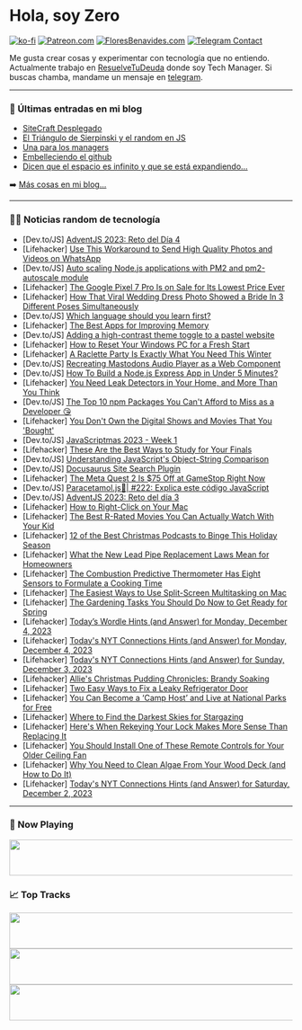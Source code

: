 # Hola, soy Zero

[![ko-fi](https://ko-fi.com/img/githubbutton_sm.svg)](https://ko-fi.com/J3J4N0LUK)
[![Patreon.com](https://img.shields.io/endpoint.svg?url=https%3A%2F%2Fshieldsio-patreon.vercel.app%2Fapi%3Fusername%3Dzerodragon%26type%3Dpatrons&style=for-the-badge)](https://patreon.com/zerodragon)
[![FloresBenavides.com](https://img.shields.io/website?down_message=oops&label=MiBlog&style=for-the-badge&up_message=online&url=https%3A%2F%2Ffloresbenavides.com)](https://floresbenavides.com)
[![Telegram Contact](https://img.shields.io/badge/escr%C3%ADbeme-ZeroDragon-%2326A5E4?style=for-the-badge&logo=telegram)](https://t.me/zerodragon)

Me gusta crear cosas y experimentar con tecnología que no entiendo.
Actualmente trabajo en [ResuelveTuDeuda](http://github.com/resuelve) donde soy Tech Manager.
Si buscas chamba, mandame un mensaje en [telegram](https://t.me/zerodragon).

---

### 📕 Últimas entradas en mi blog
<!-- BLOG-POST-LIST:START -->
- [SiteCraft Desplegado](https://floresbenavides.com/sitecraft-desplegado/)
- [El Triángulo de Sierpinski y el random en JS](https://floresbenavides.com/el-triangulo-de-sierpinski-y-el-random-en-js/)
- [Una para los managers](https://floresbenavides.com/una-para-los-managers/)
- [Embelleciendo el github](https://floresbenavides.com/embelleciendo-el-github/)
- [Dicen que el espacio es infinito y que se está expandiendo…](https://floresbenavides.com/dicen-que-el-espacio-es-infinito-y-que-se-esta-expandiendo/)
<!-- BLOG-POST-LIST:END -->

➡️ [Más cosas en mi blog...](https://floresbenavides.com)

---

### 👨‍💻 Noticias random de tecnología
<!-- TECH-POSTS:START -->
- [Dev.to/JS] [AdventJS 2023: Reto del Día 4](https://dev.to/fenriuz/adventjs-2023-reto-del-dia-4-2h4g)
- [Lifehacker] [Use This Workaround to Send High Quality Photos and Videos on WhatsApp](https://lifehacker.com/you-can-finally-send-high-quality-photos-on-whatsapp-1850519877)
- [Dev.to/JS] [Auto scaling Node.js applications with PM2 and pm2-autoscale module](https://dev.to/vexell/auto-scaling-nodejs-applications-with-pm2-and-pm2-autoscale-module-60h)
- [Lifehacker] [The Google Pixel 7 Pro Is on Sale for Its Lowest Price Ever](https://lifehacker.com/tech/google-pixel-7-pro-lowest-price-ever-at-woot)
- [Lifehacker] [How That Viral Wedding Dress Photo Showed a Bride In 3 Different Poses Simultaneously](https://lifehacker.com/tech/viral-panoramic-bridal-gown-photo)
- [Dev.to/JS] [Which language should you learn first?](https://dev.to/codewithshahan/which-language-should-i-learn-first-in-2024-4koa)
- [Lifehacker] [The Best Apps for Improving Memory](https://lifehacker.com/tech/best-apps-for-improving-memory)
- [Dev.to/JS] [Adding a high-contrast theme toggle to a pastel website](https://dev.to/ingosteinke/add-a-high-contrast-theme-toggle-to-a-pastel-website-4kjn)
- [Lifehacker] [How to Reset Your Windows PC for a Fresh Start](https://lifehacker.com/tech/reset-windows-pc-without-reinstalling-windows)
- [Lifehacker] [A Raclette Party Is Exactly What You Need This Winter](https://lifehacker.com/food-drink/what-is-a-raclette-party)
- [Dev.to/JS] [Recreating Mastodons Audio Player as a Web Component](https://dev.to/reggi/recreating-mastodons-audio-player-as-a-web-component-4l7h)
- [Dev.to/JS] [How To Build a Node.js Express App in Under 5 Minutes?](https://dev.to/lakinduhewawasam/how-to-build-a-nodejs-express-app-in-under-5-minutes-104d)
- [Lifehacker] [You Need Leak Detectors in Your Home, and More Than You Think](https://lifehacker.com/home/home-water-leak-detectors)
- [Dev.to/JS] [The Top 10 npm Packages You Can&#39;t Afford to Miss as a Developer 😘](https://dev.to/sufian/the-top-10-npm-packages-you-cant-afford-to-miss-as-a-developer-39c5)
- [Lifehacker] [You Don&#39;t Own the Digital Shows and Movies That You &#39;Bought&#39;](https://lifehacker.com/entertainment/you-dont-own-digital-media)
- [Dev.to/JS] [JavaScriptmas 2023 - Week 1](https://dev.to/michaellarocca/javascriptmas-2023-week-1-16f3)
- [Lifehacker] [These Are the Best Ways to Study for Your Finals](https://lifehacker.com/family/finals-study-methods)
- [Dev.to/JS] [Understanding JavaScript&#39;s Object-String Comparison](https://dev.to/vivek96_/understanding-javascripts-object-string-comparison-23gi)
- [Dev.to/JS] [Docusaurus Site Search Plugin](https://dev.to/alakkadshaw/docusaurus-site-search-plugin-2cp)
- [Lifehacker] [The Meta Quest 2 Is $75 Off at GameStop Right Now](https://lifehacker.com/entertainment/best-meta-quest-2-deal)
- [Dev.to/JS] [Paracetamol.js💊| #222: Explica este código JavaScript](https://dev.to/duxtech/paracetamoljs-222-explica-este-codigo-javascript-4n88)
- [Dev.to/JS] [AdventJS 2023: Reto del día 3](https://dev.to/fenriuz/adventjs-2023-reto-del-dia-3-1l64)
- [Lifehacker] [How to Right-Click on Your Mac](https://lifehacker.com/tech/how-to-right-click-on-mac)
- [Lifehacker] [The Best R-Rated Movies You Can Actually Watch With Your Kid](https://lifehacker.com/entertainment/r-rated-movies-to-watch-with-kids)
- [Lifehacker] [12 of the Best Christmas Podcasts to Binge This Holiday Season](https://lifehacker.com/entertainment/best-christmas-podcasts-to-binge-over-the-holidays)
- [Lifehacker] [What the New Lead Pipe Replacement Laws Mean for Homeowners](https://lifehacker.com/home/what-the-new-lead-pipe-replacement-laws-mean-for-homeowners)
- [Lifehacker] [The Combustion Predictive Thermometer Has Eight Sensors to Formulate a Cooking Time](https://lifehacker.com/tech/combustion-predictive-thermometer-review)
- [Lifehacker] [The Easiest Ways to Use Split-Screen Multitasking on Mac](https://lifehacker.com/tech/how-to-use-split-screen-multitasking-on-mac)
- [Lifehacker] [The Gardening Tasks You Should Do Now to Get Ready for Spring](https://lifehacker.com/home/december-gardening-tasks)
- [Lifehacker] [Today’s Wordle Hints &lpar;and Answer&rpar; for Monday, December 4, 2023](https://lifehacker.com/entertainment/wordle-answer-today-december-4-2023)
- [Lifehacker] [Today&#39;s NYT Connections Hints &lpar;and Answer&rpar; for Monday, December 4, 2023](https://lifehacker.com/entertainment/nyt-connections-answer-today-december-4-2023)
- [Lifehacker] [Today&#39;s NYT Connections Hints &lpar;and Answer&rpar; for Sunday, December 3, 2023](https://lifehacker.com/entertainment/nyt-connections-answer-today-december-3-2023)
- [Lifehacker] [Allie&#39;s Christmas Pudding Chronicles: Brandy Soaking](https://lifehacker.com/food-drink/christmas-pudding-recipe-step-three)
- [Lifehacker] [Two Easy Ways to Fix a Leaky Refrigerator Door](https://lifehacker.com/home/how-to-fix-a-leaky-refrigerator-seal)
- [Lifehacker] [You Can Become a ‘Camp Host’ and Live at National Parks for Free](https://lifehacker.com/money/rv-camp-host-jobs-national-parks)
- [Lifehacker] [Where to Find the Darkest Skies for Stargazing](https://lifehacker.com/science/darkest-skies-stargazing)
- [Lifehacker] [Here&#39;s When Rekeying Your Lock Makes More Sense Than Replacing It](https://lifehacker.com/home/when-to-rekey-a-lock)
- [Lifehacker] [You Should Install One of These Remote Controls for Your Older Ceiling Fan](https://lifehacker.com/home/ceiling-fan-remote-control)
- [Lifehacker] [Why You Need to Clean Algae From Your Wood Deck &lpar;and How to Do It&rpar;](https://lifehacker.com/home/clean-algae-wood-deck)
- [Lifehacker] [Today&#39;s NYT Connections Hints &lpar;and Answer&rpar; for Saturday, December 2, 2023](https://lifehacker.com/entertainment/nyt-connections-answer-today-december-2-2023)<!-- TECH-POSTS:END -->

---

### 🎵 Now Playing
<a href="https://spotify-now-playing-dun.vercel.app/now-playing?open"><img src="https://spotify-now-playing-dun.vercel.app/now-playing" width="540" height="64"></a>

### 📈 Top Tracks
<a href="https://spotify-now-playing-dun.vercel.app/top-tracks?i=1&open"><img src="https://spotify-now-playing-dun.vercel.app/top-tracks?i=1" width="540" height="64"></a>
<a href="https://spotify-now-playing-dun.vercel.app/top-tracks?i=2&open"><img src="https://spotify-now-playing-dun.vercel.app/top-tracks?i=2" width="540" height="64"></a>
<a href="https://spotify-now-playing-dun.vercel.app/top-tracks?i=3&open"><img src="https://spotify-now-playing-dun.vercel.app/top-tracks?i=3" width="540" height="64"></a>
